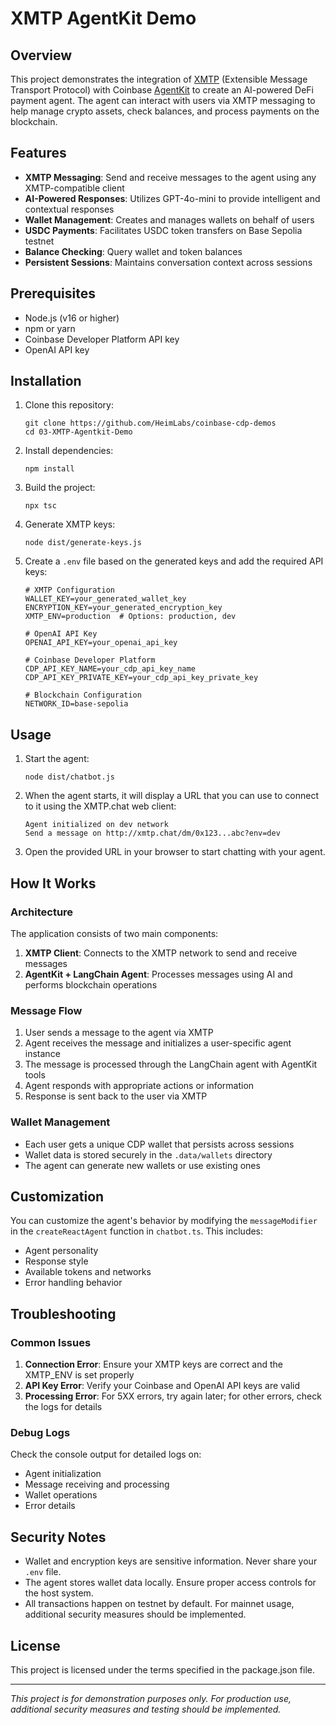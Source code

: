 # XMTP AgentKit Demo

## Overview

This project demonstrates the integration of [XMTP](https://xmtp.org/) (Extensible Message Transport Protocol) with Coinbase [AgentKit](https://docs.developer.coinbase.com/base/agentkit/) to create an AI-powered DeFi payment agent. The agent can interact with users via XMTP messaging to help manage crypto assets, check balances, and process payments on the blockchain.

## Features

- **XMTP Messaging**: Send and receive messages to the agent using any XMTP-compatible client
- **AI-Powered Responses**: Utilizes GPT-4o-mini to provide intelligent and contextual responses
- **Wallet Management**: Creates and manages wallets on behalf of users
- **USDC Payments**: Facilitates USDC token transfers on Base Sepolia testnet
- **Balance Checking**: Query wallet and token balances
- **Persistent Sessions**: Maintains conversation context across sessions

## Prerequisites

- Node.js (v16 or higher)
- npm or yarn
- Coinbase Developer Platform API key
- OpenAI API key

## Installation

1. Clone this repository:
   ```
   git clone https://github.com/HeimLabs/coinbase-cdp-demos
   cd 03-XMTP-Agentkit-Demo
   ```

2. Install dependencies:
   ```
   npm install
   ```

3. Build the project:
   ```
   npx tsc
   ```

4. Generate XMTP keys:
   ```
   node dist/generate-keys.js
   ```

5. Create a `.env` file based on the generated keys and add the required API keys:
   ```
   # XMTP Configuration
   WALLET_KEY=your_generated_wallet_key
   ENCRYPTION_KEY=your_generated_encryption_key
   XMTP_ENV=production  # Options: production, dev

   # OpenAI API Key
   OPENAI_API_KEY=your_openai_api_key

   # Coinbase Developer Platform
   CDP_API_KEY_NAME=your_cdp_api_key_name
   CDP_API_KEY_PRIVATE_KEY=your_cdp_api_key_private_key
   
   # Blockchain Configuration
   NETWORK_ID=base-sepolia
   ```

## Usage

1. Start the agent:
   ```
   node dist/chatbot.js
   ```

2. When the agent starts, it will display a URL that you can use to connect to it using the XMTP.chat web client:
   ```
   Agent initialized on dev network
   Send a message on http://xmtp.chat/dm/0x123...abc?env=dev
   ```

3. Open the provided URL in your browser to start chatting with your agent.

## How It Works

### Architecture

The application consists of two main components:

1. **XMTP Client**: Connects to the XMTP network to send and receive messages
2. **AgentKit + LangChain Agent**: Processes messages using AI and performs blockchain operations

### Message Flow

1. User sends a message to the agent via XMTP
2. Agent receives the message and initializes a user-specific agent instance
3. The message is processed through the LangChain agent with AgentKit tools
4. Agent responds with appropriate actions or information
5. Response is sent back to the user via XMTP

### Wallet Management

- Each user gets a unique CDP wallet that persists across sessions
- Wallet data is stored securely in the `.data/wallets` directory
- The agent can generate new wallets or use existing ones

## Customization

You can customize the agent's behavior by modifying the `messageModifier` in the `createReactAgent` function in `chatbot.ts`. This includes:

- Agent personality
- Response style
- Available tokens and networks
- Error handling behavior

## Troubleshooting

### Common Issues

1. **Connection Error**: Ensure your XMTP keys are correct and the XMTP_ENV is set properly
2. **API Key Error**: Verify your Coinbase and OpenAI API keys are valid
3. **Processing Error**: For 5XX errors, try again later; for other errors, check the logs for details

### Debug Logs

Check the console output for detailed logs on:
- Agent initialization
- Message receiving and processing
- Wallet operations
- Error details

## Security Notes

- Wallet and encryption keys are sensitive information. Never share your `.env` file.
- The agent stores wallet data locally. Ensure proper access controls for the host system.
- All transactions happen on testnet by default. For mainnet usage, additional security measures should be implemented.

## License

This project is licensed under the terms specified in the package.json file.

---

*This project is for demonstration purposes only. For production use, additional security measures and testing should be implemented.*